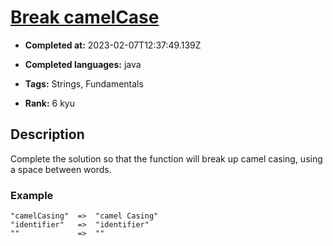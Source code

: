 # [Break camelCase](https://www.codewars.com/kata/5208f99aee097e6552000148)

- **Completed at:** 2023-02-07T12:37:49.139Z

- **Completed languages:** java

- **Tags:** Strings, Fundamentals

- **Rank:** 6 kyu

## Description

Complete the solution so that the function will break up camel casing, using a space between words.

### Example 

```
"camelCasing"  =>  "camel Casing"
"identifier"   =>  "identifier"
""             =>  ""
```